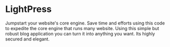 LightPress
=====================

Jumpstart your website's core engine. Save time and efforts using this code to expedite the core engine that runs many website. Using this simple but robust blog application you can turn it into anything you want. Its highly secured and elegant.


